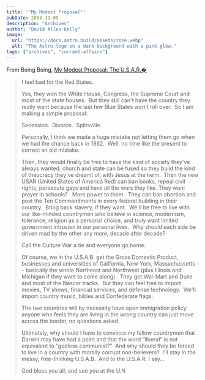 ```yaml
---
title: '"My Modest Proposal"'
pubDate: 2004-11-05
description: "Archives"
author: "David Allen Kelly"
image:
  url: "https://docs.astro.build/assets/rose.webp"
  alt: "The Astro logo on a dark background with a pink glow."
tags: ["archives", "current-affairs"]
---
```


From Boing Boing, [My Modest Proposal: The U.S.A.R.�](http://www.boingboing.net/2004/11/04/my_modest_proposal_t.html)

> I feel bad for the Red States.
>
> Yes, they won the White House, Congress, the Supreme Court and most of the state houses.  But they still can't have the country they really want because the last few Blue States won't roll over.  So I am making a simple proposal:
>
> Secession.  Divorce.  Splitsville.
>
> Personally, I think we made a huge mistake not letting them go when we had the chance back in 1862.  Well, no time like the present to correct an old mistake.
>
> Then, they would finally be free to have the kind of society they've always wanted; church and state can be fused so they build the kind of theocracy they've dreamt of, with Jesus at the helm.  Then the new USAR (United States of America Red) can ban books, repeal civil rights, persecute gays and have all the wars they like. They want prayer in schools?   More power to them.  They can ban abortion and post the Ten Commandments in every federal building in their country.  Bring back slavery, if they want.  We'll be free to live with our like-minded countrymen who believe in science, modernism, tolerance, religion as a personal choice, and truly want limited government intrusion in our personal lives.  Why should each side be driven mad by the other any more, decade after decade?
>
> Call the Culture War a tie and everyone go home.
>
> Of course, we in the U.S.A.B. get the Gross Domestic Product, businesses and universities of California, New York, Massachussetts -- basically the whole Northeast and Northwest (plus Illinois and Michigan if they want to come along).  They get Wal-Mart and Duke and most of the Nascar tracks.  But they can feel free to import movies, TV shows, financial services, and defense technology.  We'll import country music, bibles and Confederate flags.
>
> The two countries will by necessity have open immigration policy: anyone who feels they are living in the wrong country can just move across the border, no questions asked.
>
> Ultimately, why should I have to convince my fellow countrymen that Darwin may have had a point and that the word “liberal” is not equivalent to “godless communist?”  And why should they be forced to live in a country with morally corrupt non-believers?  I'll stay in the messy, free-thinking U.S.A.B.  And to the U.S.A.R. I say…
>
> God bless you all, and see you at the U.N
